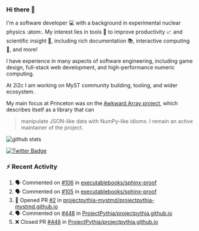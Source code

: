 ### Hi there 👋 

I'm a software developer 💻 with a background in experimental nuclear physics :atom:. My interest lies in tools :wrench: to improve productivity :chart_with_upwards_trend: and scientific insight :telescope:, including rich documentation 📚, interactive computing 🧮, and more! 

I have experience in many aspects of software engineering, including game design, full-stack web development, and high-performance numeric computing. 

At 2i2c I am working on MyST community building, tooling, and wider ecosystem. 

My main focus at Princeton was on the [Awkward Array project](awkward-array.org/), which describes itself as a library that can 
> manipulate JSON-like data with NumPy-like idioms. I remain an active maintainer of the project. 

![github stats](https://github-readme-stats.vercel.app/api?username=agoose77&show_icons=true&hide_rank=true&hide_title=true&bg_color=30,e76445,904e95&text_color=efe3ec&icon_color=efe3ec)
<!--
**agoose77/agoose77** is a ✨ _special_ ✨ repository because its `README.md` (this file) appears on your GitHub profile.

Here are some ideas to get you started:

- 🔭 I’m currently working on ...
- 🌱 I’m currently learning ...
- 👯 I’m looking to collaborate on ...
- 🤔 I’m looking for help with ...
- 💬 Ask me about ...
- 📫 How to reach me: ...
- 😄 Pronouns: ...
- ⚡ Fun fact: ...
-->

[![Twitter Badge](https://img.shields.io/twitter/follow/agoose77?style=flat-square&logo=Twitter&logoColor=white&color=cornflowerblue)](https://twitter.com/agoose77)

### :zap: Recent Activity

<!--START_SECTION:activity-->
1. 🗣 Commented on [#106](https://github.com/executablebooks/sphinx-proof/pull/106#issuecomment-2205486006) in [executablebooks/sphinx-proof](https://github.com/executablebooks/sphinx-proof)
2. 🗣 Commented on [#105](https://github.com/executablebooks/sphinx-proof/pull/105#issuecomment-2205466357) in [executablebooks/sphinx-proof](https://github.com/executablebooks/sphinx-proof)
3. 💪 Opened PR [#2](https://github.com/projectpythia-mystmd/projectpythia-mystmd.github.io/pull/2) in [projectpythia-mystmd/projectpythia-mystmd.github.io](https://github.com/projectpythia-mystmd/projectpythia-mystmd.github.io)
4. 🗣 Commented on [#448](https://github.com/ProjectPythia/projectpythia.github.io/pull/448#issuecomment-2203710491) in [ProjectPythia/projectpythia.github.io](https://github.com/ProjectPythia/projectpythia.github.io)
5. ❌ Closed PR [#448](https://github.com/ProjectPythia/projectpythia.github.io/pull/448) in [ProjectPythia/projectpythia.github.io](https://github.com/ProjectPythia/projectpythia.github.io)
<!--END_SECTION:activity-->
